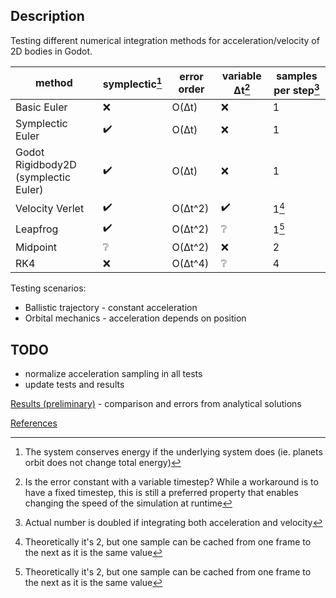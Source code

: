 ## Description
Testing different numerical integration methods for acceleration/velocity of 2D bodies in Godot.

| method                               | symplectic[^1] | error order | variable Δt[^3] | samples per step[^2] |
|--------------------------------------|----------------|-------------|-----------------|----------------------|
| Basic Euler                          | ❌             | O(Δt)       | ❌              | 1                    |
| Symplectic Euler                     | ✔️             | O(Δt)       | ❌              | 1                    |
| Godot Rigidbody2D (symplectic Euler) | ✔️             | O(Δt)       | ❌              | 1                    |
| Velocity Verlet                      | ✔️             | O(Δt^2)     | ✔️              | 1[^4]                |
| Leapfrog                             | ✔️             | O(Δt^2)     | ❔              | 1[^4]                |
| Midpoint                             | ❔             | O(Δt^2)     | ❌              | 2                    |
| RK4                                  | ❌             | O(Δt^4)     | ❔              | 4                    |


[^1]: The system conserves energy if the underlying system does (ie. planets orbit does not change total energy)

[^2]: Actual number is doubled if integrating both acceleration and velocity

[^3]: Is the error constant with a variable timestep? While a workaround is to have a fixed timestep, this is still a preferred property that enables changing the speed of the simulation at runtime

[^4]: Theoretically it's 2, but one sample can be cached from one frame to the next as it is the same value

Testing scenarios:
- Ballistic trajectory - constant acceleration
- Orbital mechanics - acceleration depends on position

## TODO
- normalize acceleration sampling in all tests
- update tests and results

[Results (preliminary)](results.md) - comparison and errors from analytical solutions

[References](references.md)